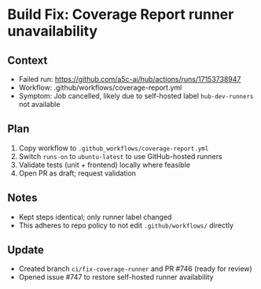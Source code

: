 # Build Fix: Coverage Report runner unavailability

## Context
- Failed run: https://github.com/a5c-ai/hub/actions/runs/17153738947
- Workflow: .github/workflows/coverage-report.yml
- Symptom: Job cancelled, likely due to self-hosted label `hub-dev-runners` not available

## Plan
1. Copy workflow to `.github_workflows/coverage-report.yml`
2. Switch `runs-on` to `ubuntu-latest` to use GitHub-hosted runners
3. Validate tests (unit + frontend) locally where feasible
4. Open PR as draft; request validation

## Notes
- Kept steps identical; only runner label changed
- This adheres to repo policy to not edit `.github/workflows/` directly

## Update
- Created branch `ci/fix-coverage-runner` and PR #746 (ready for review)
- Opened issue #747 to restore self-hosted runner availability

